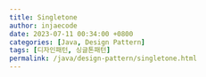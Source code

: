 ```yaml
---
title: Singletone
author: injaecode
date: 2023-07-11 00:34:00 +0800
categories: [Java, Design Pattern]
tags: [디자인패턴, 싱글톤패턴]
permalink: /java/design-pattern/singletone.html
---
```

